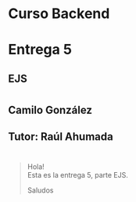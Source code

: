 # **Curso Backend**
# Entrega 5
## EJS
#
## Camilo González
## Tutor: Raúl Ahumada
#
>Hola!\
>Esta es la entrega 5, parte EJS.
>
>Saludos
#